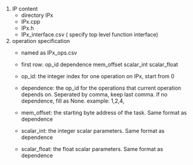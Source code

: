 1. IP content
    - directory IPx
    - IPx.cpp
    - IPx.h
    - IPx_interface.csv ( specify top level function interface)
2. operation specification
    - named as IPx_ops.csv
    - first row: 
        op_id dependence  mem_offset  scalar_int scalar_float
    - op_id: the integer index for one operation on IPx, start from 0
    - dependence:  the op_id for the operations that current operation depends on. Seperated by comma, keep last comma. If no dependence, fill as None. example:
        1,2,4,

    - mem_offset: the starting byte address of the task. Same format as dependence
    - scalar_int: the integer scalar parameters. Same format as dependence
    - scalar_float: the float scalar parameters. Same format as dependence